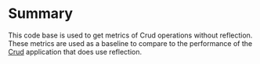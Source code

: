 # Summary

This code base is used to get metrics of Crud operations without reflection.  These metrics are used as a baseline to compare to the performance of the [Crud](https://github.com/steven-rothwell/Crud) application that does use reflection.
